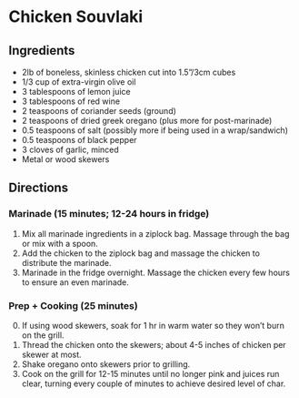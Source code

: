 # Chicken Souvlaki

## Ingredients
- 2lb of boneless, skinless chicken cut into 1.5”/3cm cubes
- 1/3 cup of extra-virgin olive oil
- 3 tablespoons of lemon juice
- 3 tablespoons of red wine
- 2 teaspoons of coriander seeds (ground)
- 2 teaspoons of dried greek oregano (plus more for post-marinade)
- 0.5 teaspoons of salt (possibly more if being used in a wrap/sandwich)
- 0.5 teaspoons of black pepper
- 3 cloves of garlic, minced
- Metal or wood skewers

## Directions

### Marinade (15 minutes; 12-24 hours in fridge)
1. Mix all marinade ingredients in a ziplock bag. Massage through the bag or mix with a spoon.
2. Add the chicken to the ziplock bag and massage the chicken to distribute the marinade.
3. Marinade in the fridge overnight. Massage the chicken every few hours to ensure an even marinade.

### Prep + Cooking (25 minutes)
0. If using wood skewers, soak for 1 hr in warm water so they won’t burn on the grill.
1. Thread the chicken onto the skewers; about 4-5 inches of chicken per skewer at most.
2. Shake oregano onto skewers prior to grilling.
3. Cook on the grill for 12-15 minutes until no longer pink and juices run clear, turning every couple of minutes to achieve desired level of char.

